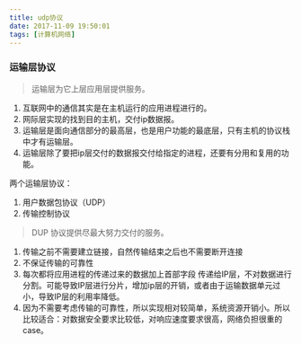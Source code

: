 ```yaml
---
title: udp协议
date: 2017-11-09 19:50:01
tags: [计算机网络]
---
```

### 运输层协议
>  运输层为它上层应用层提供服务。

1. 互联网中的通信其实是在主机运行的应用进程进行的。
2. 网际层实现的找到目的主机，交付ip数据报。
3. 运输层是面向通信部分的最高层，也是用户功能的最底层，只有主机的协议栈中才有运输层。
4. 运输层除了要把ip层交付的数据报交付给指定的进程，还要有分用和复用的功能。

两个运输层协议：
1. 用户数据包协议（UDP）
2. 传输控制协议

> DUP 协议提供尽最大努力交付的服务。
1. 传输之前不需要建立链接，自然传输结束之后也不需要断开连接
2. 不保证传输的可靠性
3. 每次都将应用进程的传递过来的数据加上首部字段 传递给IP层，不对数据进行分割。可能导致IP层进行分片，增加ip层的开销，或者由于运输数据单元过小，导致IP层的利用率降低。
4. 因为不需要考虑传输的可靠性，所以实现相对较简单，系统资源开销小。所以比较适合：对数据安全要求比较低，对响应速度要求很高，网络负担很重的case。


